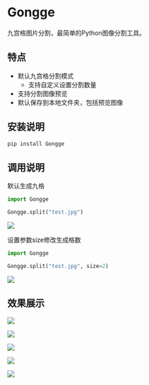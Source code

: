 # Gongge

九宫格图片分割，最简单的Python图像分割工具。


## 特点

- 默认九宫格分割模式
  - 支持自定义设置分割数量
- 支持分割图像预览
- 默认保存到本地文件夹，包括预览图像

## 安装说明

```Python
pip install Gongge
```

## 调用说明

默认生成九格

```Python
import Gongge

Gongge.split("test.jpg")
```

![](img/test-9.jpg)

设置参数size修改生成格数

```Python
import Gongge

Gongge.split("test.jpg", size=2)
```

![](img/test-4.jpg)


## 效果展示


![](img/test-16.jpg)

![](img/test-25.jpg)

![](img/test-36.jpg)

![](img/test-49.jpg)

![](img/test-64.jpg)